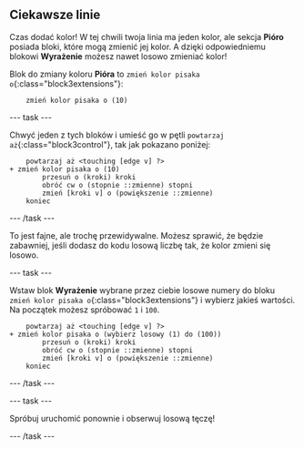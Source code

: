 ## Ciekawsze linie

Czas dodać kolor! W tej chwili twoja linia ma jeden kolor, ale sekcja **Pióro** posiada bloki, które mogą zmienić jej kolor. A dzięki odpowiedniemu blokowi **Wyrażenie** możesz nawet losowo zmieniać kolor!

Blok do zmiany koloru **Pióra** to `zmień kolor pisaka o`{:class="block3extensions"}:

```blocks3
    zmień kolor pisaka o (10)
```

\--- task \---

Chwyć jeden z tych bloków i umieść go w pętli `powtarzaj aż`{:class="block3control"}, tak jak pokazano poniżej:

```blocks3
    powtarzaj aż <touching [edge v] ?> 
+ zmień kolor pisaka o (10)
        przesuń o (kroki) kroki
        obróć cw o (stopnie ::zmienne) stopni
        zmień [kroki v] o (powiększenie ::zmienne)
    koniec
```

\--- /task \---

To jest fajne, ale trochę przewidywalne. Możesz sprawić, że będzie zabawniej, jeśli dodasz do kodu losową liczbę tak, że kolor zmieni się losowo.

\--- task \---

Wstaw blok **Wyrażenie** wybrane przez ciebie losowe numery do bloku `zmień kolor pisaka o`{:class="block3extensions"} i wybierz jakieś wartości. Na początek możesz spróbować `1` i `100`.

```blocks3
    powtarzaj aż <touching [edge v] ?> 
+ zmień kolor pisaka o (wybierz losowy (1) do (100))
        przesuń o (kroki) kroki
        obróć cw o (stopnie ::zmienne) stopni
        zmień [kroki v] o (powiększenie ::zmienne)
    koniec
```

\--- /task \---

\--- task \---

Spróbuj uruchomić ponownie i obserwuj losową tęczę!

\--- /task \---